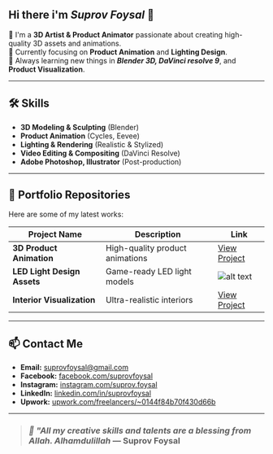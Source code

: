 

## Hi there i'm ***Suprov Foysal*** 👋

🎨 I'm a **3D Artist & Product Animator** passionate about creating high-quality 3D assets and animations.  
💼 Currently focusing on **Product Animation** and **Lighting Design**.  
🌱 Always learning new things in ***Blender 3D, DaVinci resolve 9***, and **Product Visualization**.

---

## 🛠️ Skills

- **3D Modeling & Sculpting** (Blender)
- **Product Animation** (Cycles, Eevee)
- **Lighting & Rendering** (Realistic & Stylized)
- **Video Editing & Compositing** (DaVinci Resolve)
- **Adobe Photoshop, Illustrator** (Post-production)

---

## 📂 Portfolio Repositories

Here are some of my latest works:

| Project Name                      | Description                      | Link                                  |
|----------------------------------|----------------------------------|--------------------------------------|
| **3D Product Animation**          | High-quality product animations  | [View Project](https://github.com/suprovfoysal/3D-Product-Animation) |
| **LED Light Design Assets**      | Game-ready LED light models      | ![alt text](https://github.com/suprovfoysal/suprov/blob/main/BATH%20ROOM%20WITH%20TREE1.png?raw=true) |
| **Interior Visualization**       | Ultra-realistic interiors        | [View Project](https://photos.app.goo.gl/oDmP1hegLusxhFch8) |

---

## 📫 Contact Me

- **Email:** suprovfoysal@gmail.com  
- **Facebook:** [facebook.com/suprovfoysal](https://facebook.com/suprovfoysal)  
- **Instagram:** [instagram.com/suprov.foysal](https://instagram.com/suprov.foysal)  
- **LinkedIn:** [linkedin.com/in/suprovfoysal](https://linkedin.com/in/suprovfoysal)  
- **Upwork:** [upwork.com/freelancers/~0144f84b70f430d66b](https://www.upwork.com/freelancers/~0144f84b70f430d66b)  

---

> ### ***🌿 "All my creative skills and talents are a blessing from Allah. Alhamdulillah*** — Suprov Foysal

